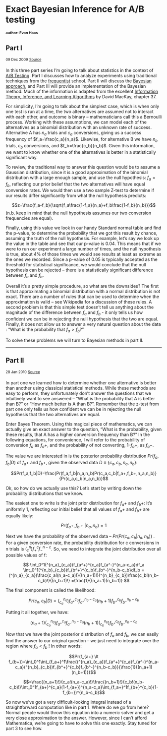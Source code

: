 # Exact Bayesian Inference for A/B testing
<sup>**author: Evan Haas**</sup>

## Part I
<sup>09 Dec 2009</sup>
<sup>[Source](https://web.archive.org/web/20100929074846/http://sirevanhaas.com/?p=30)</sup>

In this three part series I’m going to talk about statistics in the context of [A/B Testing](http://en.wikipedia.org/wiki/A/B_Testing). Part I discusses how to analyze experiments using traditional techniques from the [frequentist](http://en.wikipedia.org/wiki/Frequentist) school. Part II will discuss the [Bayesian approach](http://en.wikipedia.org/wiki/Bayesian_probability), and Part III will provide an implementation of the Bayesian method. Much of the information is adapted from the excellent [Information Theory, Inference, and Learning Algorithms](http://www.inference.phy.cam.ac.uk/mackay/itila/) by David MacKay, chapter 37.

For simplicity, I’m going to talk about the simplest case, which is when only one test is run at a time, the two alternatives are assumed not to interact with each other, and outcome is binary – mathematicians call this a Bernoulli process. Working with these assumptions, we can model each of the alternatives as a binomial distribution with an unknown rate of success. Alternative A has $n_a$ trials and $c_a$ conversions, giving us a success frequency of $f_a=\frac{c_a}{n_a}$. Likewise, for alternative B we have $n_b$ trials, $c_b$ conversions, and $f_b=\frac{c_b}{n_b}$. Given this information, we want to know whether one of the alternatives is better in a statistically significant way.

To review, the traditional way to answer this question would be to assume a Gaussian distribution, since it is a good approximation of the binomial distribution with a large enough sample, and use the null hypothesis: $f_a=f_b$, reflecting our prior belief that the two alternatives will have equal conversion rates. We would then use a two sample Z-test to determine if our results differ significantly from what the null hypothesis predicts:

$$z=\frac{f_a-f_b}{\sqrt{f_a\frac{1-f_a}{n_a}+f_b\frac{1-f_b}{n_b}}}$$
(n.b. keep in mind that the null hypothesis assumes our two conversion frequencies are equal).

Finally, using this value we look in our handy Standard normal table and find the p-value, to determine the probability that we got this result by chance, assuming the truth of the null hypothesis. For example, let’s say we look up the value in the table and see that our p-value is 0.04. This means that if we were to run our experiment a large number of times, and the null hypothesis is true, about 4% of those times we would see results at least as extreme as the ones we recorded. Since a p-value of 0.05 is typically accepted as the threshold for statistical significance, we would conclude that the null hypothesis can be rejected – there is a statistically significant difference between $f_a$ and $f_b$.

Overall it’s a pretty simple procedure, so what are the downsides? The first is that approximating a binomial distribution with a normal distribution is not exact. There are a number of rules that can be used to determine when the approximation is valid – see Wikipedia for a discussion of these rules. A second problem is that this simple test doesn’t tell us anything about the magnitude of the difference between $f_a$ and $f_b$ - it only tells us how confident we can be in rejecting the null hypothesis that the two are equal. Finally, it does not allow us to answer a very natural question about the data :
“What is the probability that $f_a > f_b$?”

To solve these problems we will turn to Bayesian methods in part II.

___

## Part II

<sup>28 Jan 2010</sup>
<sup>[Source](https://web.archive.org/web/20100929074856/http://sirevanhaas.com/?p=64)</sup>

In part one we learned how to determine whether one alternative is better than another using classical statistical methods. While these methods are easy to perform, they unfortunately don’t answer the questions that we intuitively want to see answered – “What is the probability that A is better than B?” or “How much better is A than B?”. Remember that the z-test from part one only tells us how confident we can be in rejecting the null hypothesis that the two alternatives are equal.

Enter Bayes Theorem. Using this magical piece of mathematics, we can actually give an exact answer to the question, “What is the probability, given these results, that A has a higher conversion frequency than B?” In the following equations, for convenience, I will refer to the probability of conversion $f_a$ as $f_a+$, and the probability of not converting, $1–f_a+$, as $f_a−$.

The value we are interested in is the posterior probability distribution $Pr(f_a,f_b|D)$ of $f_a+$ and $f_b+$, given the observed data $D \equiv \{c_a,c_b,n_a,n_b\}$:

$$Pr(f_a,f_b|D)=\frac{Pr(f_a,f_b|n_a,n_b)Pr(c_a,c_b|f_a+,f_b+,n_a,n_b)}{Pr(c_a,c_b|n_a,n_b)}$$

Ok, so how do we actually use this? Let’s start by writing down the probability distributions that we know.

The easiest one to write is the joint prior distribution for $f_a+$ and $f_b+$: It’s uniformly 1, reflecting our initial belief that all values of $f_a+$ and $f_b+$ are equally likely:

$$Pr(f_a+,f_b+|n_a,n_b)=1$$

Next we have the probability of the observed data – $Pr(Pr(c_a,c_b|n_a,n_b))$ . For a given conversion rate, the probability distribution for c conversions in n trials is $(^n_c)f^c_{+}f^{n-c}_-$. So, we need to integrate the joint distribution over all possible values of f:

$$
\int_0^1(^{n_a}_{c_a})f_{a^+}^{c_a}f_{a^-}^{n_a-c_a}df_a \int_0^1(^{n_b}_{c_b})f_{b^+}^{c_b}f_{b^-}^{n_b-c_b}df_b
=(^{n_a}_{c_a})\frac{c_a!(n_a-c_a)!}{(n_a+1)!}(^{n_b}_{c_b})\frac{c_b!(n_b-c_b)!}{(n_b+1)!}
=\frac{1}{(n_a+1)(n_b+1)}
$$

The final component is called the likelihood:

$$Pr(c_a,c_b|D)=(^{n_a}_{c_a})f_{a^+}^{c_a}f_{a^-}^{n_a-c_a}(n_b+1)f_{b^+}^{c_b}f_{b^-}^{n_b-c_b}$$

Putting it all together, we have:

$$(n_a+1)(^{n_a}_{c_a})f_{a^+}^{c_a}f_{a^-}^{n_a-c_a}(n_b+1)(^{n_b}_{c_b})f_{b^+}^{c_b}f_{b^-}^{n_b-c_b}$$

Now that we have the joint posterior distribution of $f_a$ and $f_b$, we can easily find the answer to our original question – we just need to integrate over the region where $f_a<f_b$ ! In other words:

$$Pr(f_{a+} \lt f_{b+})=\int_0^1\int_{f_a+}^1\frac{(^{n_a}_{c_a})f_{a^+}^{c_a}f_{a^-}^{n_a-c_a}(^{n_b}_{c_b})f_{b^+}^{c_b}f_{b^-}^{n_b-c_b}}{\frac{1}{(n_a+1)(n_b+1)}}$$

$$=\frac{(n_a+1)!}{c_a!(n_a-c_a)!}\frac{(n_b+1)!}{c_b!(n_b-c_b)!}\int_0^1f_{a+}^{c_a}(1-f_{a+})^{n_a-c_a}\int_{f_a+}^1f_{b+}^{c_b}(1-f_{b+})^{n_b-c_b}$$

So now we’ve got a very difficult-looking integral instead of a straightforward computation like in part 1. Where do we go from here? Normal people would throw this equation into a numeric solver and get a very close approximation to the answer. However, since I can’t afford Mathematica, we’re going to have to solve this one exactly. Stay tuned for part 3 to see how.
